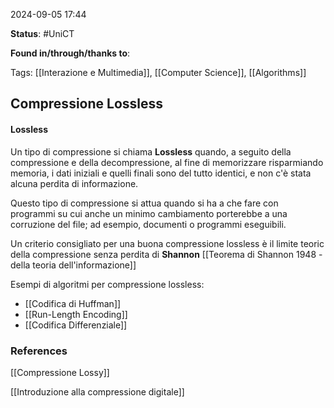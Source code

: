 2024-09-05 17:44

<b>Status</b>: #UniCT 

<b>Found in/through/thanks to</b>: 

Tags: [[Interazione e Multimedia]], [[Computer Science]], [[Algorithms]]

## Compressione Lossless

#### Lossless

Un tipo di compressione si chiama **Lossless** quando, a seguito della compressione e della decompressione, al fine di memorizzare risparmiando memoria, i dati iniziali e quelli finali sono del tutto identici, e non c'è stata alcuna perdita di informazione. 

Questo tipo di compressione si attua quando si ha a che fare con programmi su cui anche un minimo cambiamento porterebbe a una corruzione del file; ad esempio, documenti o programmi eseguibili.

Un criterio consigliato per una buona compressione lossless è il limite teoric della compressione senza perdita di **Shannon** [[Teorema di Shannon 1948 - della teoria dell'informazione]]

Esempi di algoritmi per compressione lossless:
* [[Codifica di Huffman]]
* [[Run-Length Encoding]]
* [[Codifica Differenziale]]

### References

[[Compressione Lossy]]

[[Introduzione alla compressione digitale]]